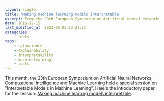 ```yaml
---
layout: single
title: 'Making machine learning models interpretable'
excerpt: From the 20th European Symposium on Artificial Neural Networks, Computational Intelligence and Machine Learning
date: 2016-12-15
last_modified_at: 2023-05-01 23:27:03
categories:
    - posts
tags:
    - datascience
    - explainability
    - interpretability
    - machinelearning
    - posts
---
```


This month, the 20th European Symposium on Artificial Neural Networks,
Computational Intelligence and Machine Learning held a special session
on "Interpretable Models in Machine Learning". Here's the introductory
paper for the session: [Making machine learning models
interpretable](https://pdfs.semanticscholar.org/ce0b/8b6fca7dc089548cc2e9aaac3bae82bb19da.pdf).
